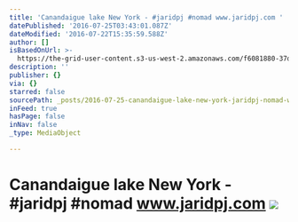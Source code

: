 ```yaml
---
title: 'Canandaigue lake New York - #jaridpj #nomad www.jaridpj.com '
datePublished: '2016-07-25T03:43:01.087Z'
dateModified: '2016-07-22T15:35:59.588Z'
author: []
isBasedOnUrl: >-
  https://the-grid-user-content.s3-us-west-2.amazonaws.com/f6081880-37d7-4ef6-a018-fff8f3295e09.jpg
description: ''
publisher: {}
via: {}
starred: false
sourcePath: _posts/2016-07-25-canandaigue-lake-new-york-jaridpj-nomad-wwwjaridpjcom.md
inFeed: true
hasPage: false
inNav: false
_type: MediaObject

---
```

# Canandaigue lake New York - \#jaridpj \#nomad www.jaridpj.com ![](https://the-grid-user-content.s3-us-west-2.amazonaws.com/f6081880-37d7-4ef6-a018-fff8f3295e09.jpg)
